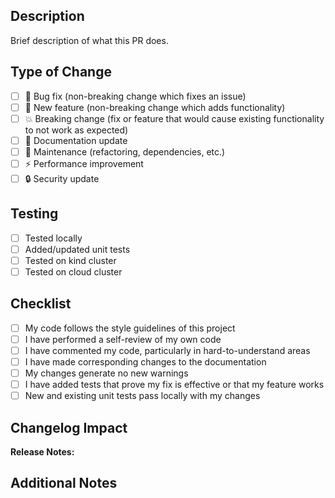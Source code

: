 ## Description
Brief description of what this PR does.

## Type of Change
<!-- Please delete options that are not relevant. -->

- [ ] 🐛 Bug fix (non-breaking change which fixes an issue)
- [ ] 🚀 New feature (non-breaking change which adds functionality)
- [ ] 💥 Breaking change (fix or feature that would cause existing functionality to not work as expected)
- [ ] 📖 Documentation update
- [ ] 🧰 Maintenance (refactoring, dependencies, etc.)
- [ ] ⚡ Performance improvement
- [ ] 🔒 Security update

## Testing
<!-- Describe the tests that you ran to verify your changes. -->

- [ ] Tested locally
- [ ] Added/updated unit tests
- [ ] Tested on kind cluster
- [ ] Tested on cloud cluster

## Checklist
- [ ] My code follows the style guidelines of this project
- [ ] I have performed a self-review of my own code
- [ ] I have commented my code, particularly in hard-to-understand areas
- [ ] I have made corresponding changes to the documentation
- [ ] My changes generate no new warnings
- [ ] I have added tests that prove my fix is effective or that my feature works
- [ ] New and existing unit tests pass locally with my changes

## Changelog Impact
<!-- This will help with automatic changelog generation -->

**Release Notes:**
<!-- Write user-facing release notes for this change -->

## Additional Notes
<!-- Any additional information, context, or screenshots that would be helpful for reviewers -->
